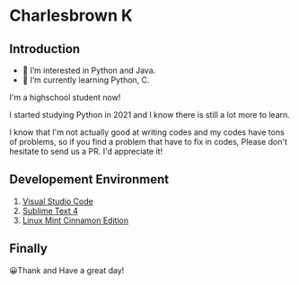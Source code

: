 # Charlesbrown K
## Introduction
- 👀 I’m interested in Python and Java.
- 🌱 I’m currently learning Python, C.

I'm a highschool student now!

I started studying Python in 2021 and I know there is still a lot more to learn.

I know that I'm not actually good at writing codes and my codes have tons of problems, so if you find a problem that have to fix in codes, Please don't hesitate to send us a PR. I'd appreciate it!


## Developement Environment

1. [Visual Studio Code](https://code.visualstudio.com/#alt-downloads/)
2. [Sublime Text 4](https://www.sublimetext.com/)
3. [Linux Mint Cinnamon Edition](https://www.linuxmint.com/download.php)


## Finally

😀Thank and Have a great day!
